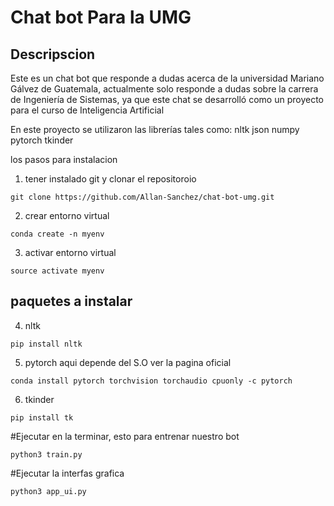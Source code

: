 # Chat bot Para la UMG

## Descripscion

Este es un chat bot que responde a dudas acerca de la universidad Mariano Gálvez de Guatemala, actualmente solo responde a dudas sobre la carrera de Ingeniería de Sistemas, ya que este chat se desarrolló como un proyecto para el curso de Inteligencia Artificial

En este proyecto se utilizaron las librerías tales como: 
nltk
json
numpy
pytorch
tkinder

los pasos para instalacion
1. tener instalado git y clonar el repositoroio
 ``` 
 git clone https://github.com/Allan-Sanchez/chat-bot-umg.git
  ```
2. crear entorno virtual
```
conda create -n myenv
```
3. activar entorno virtual
```
source activate myenv
```
## paquetes a instalar
4. nltk
  ```
  pip install nltk
  ```
  
5. pytorch aqui depende del S.O ver la pagina oficial
  ```
  conda install pytorch torchvision torchaudio cpuonly -c pytorch
  ```
6. tkinder
  ```
  pip install tk
  ```
#Ejecutar en la terminar, esto para entrenar nuestro bot
```
python3 train.py 
```

#Ejecutar la interfas grafica
```
python3 app_ui.py 
```